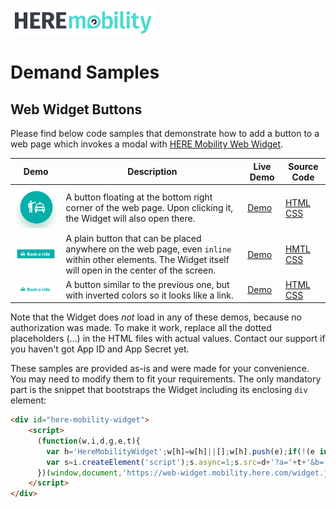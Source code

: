 ![HERE Mobility](logo.png "HERE Mobility")
# Demand Samples

## Web Widget Buttons

Please find below code samples that demonstrate how to add a button to a web page which invokes a modal with [HERE Mobility Web Widget](https://mobility.here.com/products/mobility-web-widget).

| Demo | Description | Live Demo | Source Code |
| --- | --- | --- | --- |
| ![Floating Button](widget/images/btn_float.png "Floating Button") | A button floating at the bottom right corner of the web page. Upon clicking it, the Widget will also open there. | [Demo](https://heremobilitydevelopers.github.io/demand-samples/widget/asset1.html) | [HTML](https://github.com/HereMobilityDevelopers/demand-samples/blob/master/widget/asset1.html) [CSS](widget/asset.css) |
| ![Inline Button](widget/images/btn_inline.png "Inline Button") | A plain button that can be placed anywhere on the web page, even `inline` within other elements. The Widget itself will open in the center of the screen. | [Demo](https://heremobilitydevelopers.github.io/demand-samples/widget/asset2.html) | [HMTL](https://github.com/HereMobilityDevelopers/demand-samples/blob/master/widget/asset2.html) [CSS](widget/asset.css) |
| ![Inverted Inline Button](widget/images/btn_inline_inv.png "Inverted Inline Button") | A button similar to the previous one, but with inverted colors so it looks like a link. | [Demo](https://heremobilitydevelopers.github.io/demand-samples/widget/asset3.html) | [HTML](https://github.com/HereMobilityDevelopers/demand-samples/blob/master/widget/asset3.html) [CSS](widget/asset.css) |

Note that the Widget does *not* load in any of these demos, because no authorization was made.
To make it work, replace all the dotted placeholders (...) in the HTML files with actual values.
Contact our support if you haven't got App ID and App Secret yet.

These samples are provided as-is and were made for your convenience.
You may need to modify them to fit your requirements.
The only mandatory part is the snippet that bootstraps the Widget including its enclosing `div` element:

```html
<div id="here-mobility-widget">
    <script>
      (function(w,i,d,g,e,t){
        var h='HereMobilityWidget';w[h]=w[h]||[];w[h].push(e);if(!(e in w)){w[e]=function(o){w[e].q.push(o)};w[e].q=[{el:g}]}w[e].t=Date.now();
        var s=i.createElement('script');s.async=1;s.src=d+'?a='+t+'&b='+(w[e].t/864e5|0);i.querySelector('#'+g).appendChild(s);
      })(window,document,'https://web-widget.mobility.here.com/widget.js','here-mobility-widget','hmw','...APP_ID...');
    </script>
</div>
```

